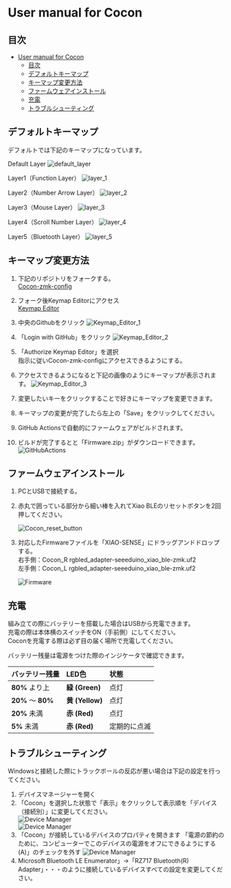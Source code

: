 # User manual for Cocon

## 目次

- [User manual for Cocon](#user-manual-for-cocon)
  - [目次](#目次)
  - [デフォルトキーマップ](#デフォルトキーマップ)
  - [キーマップ変更方法](#キーマップ変更方法)
  - [ファームウェアインストール](#ファームウェアインストール)
  - [充電](#充電)
  - [トラブルシューティング](#トラブルシューティング)

## デフォルトキーマップ

デフォルトでは下記のキーマップになっています。

Default Layer
![default_layer](image/default_layer.png)

Layer1（Function Layer）
![layer_1](image/layer_1.png)

Layer2（Number Arrow  Layer）
![layer_2](image/layer_2.png)

Layer3（Mouse Layer）
![layer_3](image/layer_3.png)

Layer4（Scroll Number Layer）
![layer_4](image/layer_4.png)

Layer5（Bluetooth Layer）
![layer_5](image/layer_5.png)

## キーマップ変更方法

1. 下記のリポジトリをフォークする。  
    [Cocon-zmk-config](https://github.com/waressyoi/Cocon-zmk-config.git)
1. フォーク後Keymap Editorにアクセス  
    [Keymap Editor](https://nickcoutsos.github.io/keymap-editor/)
1. 中央のGithubをクリック
    ![Keymap_Editor_1](image/Keymap_Editor_1.png)
1. 「Login with GitHub」をクリック
    ![Keymap_Editor_2](image/Keymap_Editor_2.png)
1. 「Authorize Keymap Editor」を選択  
    指示に従いCocon-zmk-configにアクセスできるようにする。
1. アクセスできるようになると下記の画像のようにキーマップが表示されます。
![Keymap_Editor_3](image/Keymap_Editor_3.png)

1. 変更したいキーをクリックすることで好きにキーマップを変更できます。
1. キーマップの変更が完了したら左上の「Save」をクリックしてください。
1. GitHub Actionsで自動的にファームウェアがビルドされます。
1. ビルドが完了するとと「Firmware.zip」がダウンロードできます。
    ![GitHubActions](image/GitHubActions.png)

## ファームウェアインストール

1. PCとUSBで接続する。
1. 赤丸で囲っている部分から細い棒を入れてXiao BLEのリセットボタンを2回押してください。

    ![Cocon_reset_button](image/Cocon_reset_button.drawio.png)

1. 対応したFirmwareファイルを「XIAO-SENSE」にドラッグアンドドロップする。  
    右手側：Cocon_R rgbled_adapter-seeeduino_xiao_ble-zmk.uf2  
    左手側：Cocon_L rgbled_adapter-seeeduino_xiao_ble-zmk.uf2

    ![Firmware](image/Firmware.png)

## 充電

組み立ての際にバッテリーを搭載した場合はUSBから充電できます。  
充電の際は本体横のスイッチをON（手前側）にしてください。  
Coconを充電する際は必ず目の届く場所で充電してください。

バッテリー残量は電源をつけた際のインジケータで確認できます。

| バッテリー残量     | LED色           | 状態         |
| :----------------- | :-------------- | :----------- |
| **80%** より上     | **緑 (Green)**  | 点灯         |
| **20%** ～ **80%** | **黄 (Yellow)** | 点灯         |
| **20%** 未満       | **赤 (Red)**    | 点灯         |
| **5%** 未満        | **赤 (Red)**    | 定期的に点滅 |

## トラブルシューティング

Windowsと接続した際にトラックボールの反応が悪い場合は下記の設定を行ってください。

1. デバイスマネージャーを開く
1. 「Cocon」を選択した状態で「表示」をクリックして表示順を「デバイス（接続別）」に変更してください。  
    ![Device Manager](image/Device_manager_1.png)  
    ![Device Manager](image/Device_manager_2.png)
1. 「Cocon」が接続しているデバイスのプロパティを開きます
    「電源の節約のために、コンピューターでこのデバイスの電源をオフにできるようにする(A)」のチェックを外す
    ![Device Manager](image/Device_manager_3.png)
1. Microsoft Bluetooth LE Enumerator」→「RZ717 Bluetooth(R) Adapter」・・・のように接続しているデバイスすべての設定を変更してください。
